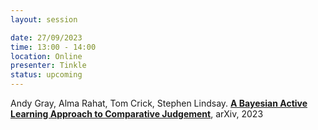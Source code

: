 ```yaml
---
layout: session

date: 27/09/2023
time: 13:00 - 14:00
location: Online
presenter: Tinkle
status: upcoming
---
```

Andy Gray, Alma Rahat, Tom Crick, Stephen Lindsay.
**[A Bayesian Active Learning Approach to Comparative Judgement](
papers/0180-a-bayesian-active-learning-approach-comparative-judgement)**,
arXiv,
2023
